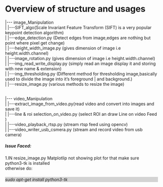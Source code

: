 # Overview of structure and usages

|--- image_Manipulation<br>
|    |---SIFT_algo(Scale Invariant Feature Transform (SIFT) is a very popular keypoint detection algorithm)<br>
|    |---edge_detection.py (Detect edges from image,edges are nothing but point where pixel get change)<br>
|    |---height_width_image.py (gives dimension of image i.e height.width.channel)<br>
|    |---image_rotation.py (gives dimension of image i.e height.width.channel)<br>
|    |---img_read_write_display.py (simply read an image display it and storing with new name & extension)<br>
|    |---img_thresholding.py (Different method for thresholding image,basically used to divide the image into it’s foreground                                        |        and background.)<br>
|    |---resize_image.py (various methods to resize the image)<br><br>



|--- video_Manipulation<br>
|    |---extract_image_from_video.py(read video and convert into images and save it)<br>
|    |---line & roi selection_on_video.py (select ROI an draw Line on video Feed )<br>
|    |---video_playback_rtsp.py (stream rtsp feed using opencv)<br>
|    |---video_writer_usb_csmera.py (stream and record video from usb camera)<br>


<h5>Issue Faced:</h5>
1.IN resize_image.py Matplotlip not showing plot for that make sure python3-tk is installed<br>
otherwise do:<h6 style="background-color:lightgrey">sudo apt-get install python3-tk<br>
   
  
